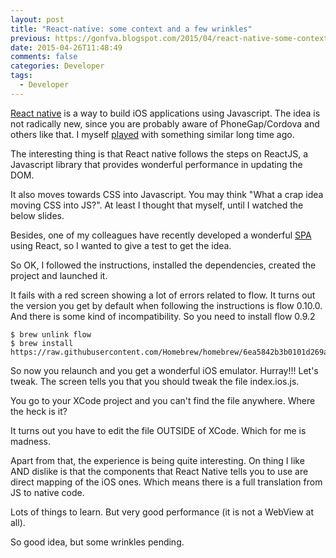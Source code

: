 ```yaml
---
layout: post
title: "React-native: some context and a few wrinkles"
previous: https://gonfva.blogspot.com/2015/04/react-native-some-context-and-few.html
date: 2015-04-26T11:48:49
comments: false
categories: Developer
tags:
  - Developer
---
```


[React native](https://facebook.github.io/react-native/) is a way to build iOS applications using Javascript. The idea is not radically new, since you are probably aware of PhoneGap/Cordova and others like that. I myself [played](http://gonfva.blogspot.co.uk/2011/12/my-first-mobile-application.html) with something similar long time ago.


The interesting thing is that React native follows the steps on ReactJS, a Javascript library that provides wonderful performance in updating the DOM.


It also moves towards CSS into Javascript. You may think "What a crap idea moving CSS into JS?". At least I thought that myself, until I watched the below slides.



<script async="" class="speakerdeck-embed" data-id="2e15908049bb013230960224c1b4b8bd" data-ratio="1.33333333333333" src="//speakerdeck.com/assets/embed.js"></script>
Besides, one of my colleagues have recently developed a wonderful [SPA](http://en.wikipedia.org/wiki/Single-page_application) using React, so  I wanted to give a test to get the idea.



So OK, I followed the instructions, installed the dependencies, created the project and launched it.


It fails with a red screen showing a lot of errors related to flow. It turns out the version you get by default when following the instructions is flow 0.10.0. And there is some kind of incompatibility. So you need to install flow 0.9.2



```
$ brew unlink flow
$ brew install https://raw.githubusercontent.com/Homebrew/homebrew/6ea5842b3b0101d269a3d66bc44456222da82cc6/Library/Formula/flow.rb
```

So now you relaunch and you get a wonderful iOS emulator. Hurray!!! Let's tweak. The screen tells you that you should tweak the file index.ios.js.


You go to your XCode project and you can't find the file anywhere. Where the heck is it?


It turns out you have to edit the file OUTSIDE of XCode. Which for me is madness.


Apart from that, the experience is being quite interesting. On thing I like AND dislike is that the components that React Native tells you to use are direct mapping of the iOS ones. Which means there is a full translation from JS to native code.


Lots of things to learn. But very good performance (it is not a WebView at all).


So good idea, but some wrinkles pending.
